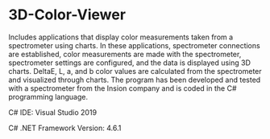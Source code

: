 # 3D-Color-Viewer
Includes applications that display color measurements taken from a spectrometer using charts. In these applications, spectrometer connections are established, color measurements are made with the spectrometer, spectrometer settings are configured, and the data is displayed using 3D charts. 
DeltaE, L, a, and b color values are calculated from the spectrometer and visualized through charts. The program has been developed and tested with a spectrometer from the Insion company and is coded in the C# programming language.

C# IDE: Visual Studio 2019

C# .NET Framework Version: 4.6.1
